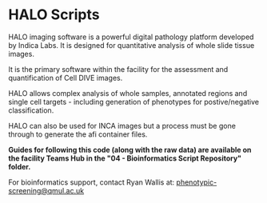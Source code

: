 # HALO Scripts

HALO imaging software is a powerful digital pathology platform developed by Indica Labs. It is designed for quantitative analysis of whole slide tissue images.

It is the primary software within the facility for the assessment and quantification of Cell DIVE images.

HALO allows complex analysis of whole samples, annotated regions and single cell targets - including generation of phenotypes for postive/negative classification.

HALO can also be used for INCA images but a process must be gone through to generate the afi container files.

**Guides for following this code (along with the raw data) are available on the facility Teams Hub in the "04 - Bioinformatics Script Repository" folder.**

For bioinformatics support, contact Ryan Wallis at: phenotypic-screening@qmul.ac.uk

